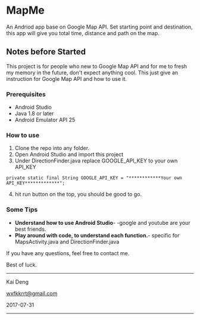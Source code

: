 # MapMe

An Andriod app base on Google Map API. Set starting point and destination, this app will give you total time, distance and path on the map.

## Notes before Started

This project is for people who new to Google Map API and for me to fresh my memory in the future, don't expect anything cool. This just give an instruction for Google Map API and how to use it.

### Prerequisites

* Android Studio
* Java 1.8 or later
* Android Emulator API 25

### How to use

1. Clone the repo into any folder.
2. Open Android Studio and import this project
3. Under DirectionFinder.java replace GOOGLE_API_KEY to your own API_KEY

```
private static final String GOOGLE_API_KEY = "************Your own API_KEY*************";
```

4. hit run button on the top, you should be good to go.

### Some Tips

* __Understand how to use Android Studio__-  -google and youtube are your best friends.
* __Play around with code, to understand each function.__- specific for MapsActivity.java and DirectionFinder.java

If you have any questions, feel free to contact me.

Best of luck.

----------------------

Kai Deng

<wxfkkrrt@gmail.com>

2017-07-31

---------------------- 
